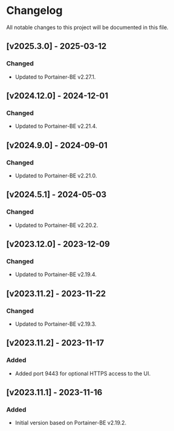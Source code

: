 # Changelog
All notable changes to this project will be documented in this file.

## [v2025.3.0] - 2025-03-12

### Changed
- Updated to Portainer-BE v2.27.1.
 
## [v2024.12.0] - 2024-12-01

### Changed
- Updated to Portainer-BE v2.21.4.

## [v2024.9.0] - 2024-09-01

### Changed
- Updated to Portainer-BE v2.21.0.

## [v2024.5.1] - 2024-05-03

### Changed
- Updated to Portainer-BE v2.20.2.

## [v2023.12.0] - 2023-12-09

### Changed
- Updated to Portainer-BE v2.19.4.

## [v2023.11.2] - 2023-11-22

### Changed
- Updated to Portainer-BE v2.19.3.

## [v2023.11.2] - 2023-11-17

### Added
- Added port 9443 for optional HTTPS access to the UI.

## [v2023.11.1] - 2023-11-16

### Added
- Initial version based on Portainer-BE v2.19.2.
